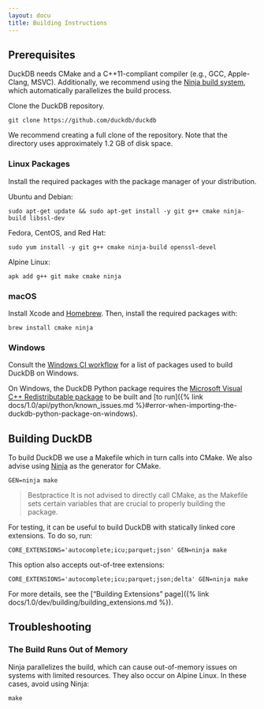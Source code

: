 ```yaml
---
layout: docu
title: Building Instructions
---
```


## Prerequisites

DuckDB needs CMake and a C++11-compliant compiler (e.g., GCC, Apple-Clang, MSVC).
Additionally, we recommend using the [Ninja build system](https://ninja-build.org/), which automatically parallelizes the build process.

Clone the DuckDB repository.

```batch
git clone https://github.com/duckdb/duckdb
```

We recommend creating a full clone of the repository. Note that the directory uses approximately 1.2 GB of disk space.

### Linux Packages

Install the required packages with the package manager of your distribution.

Ubuntu and Debian:

```batch
sudo apt-get update && sudo apt-get install -y git g++ cmake ninja-build libssl-dev
```

Fedora, CentOS, and Red Hat:

```batch
sudo yum install -y git g++ cmake ninja-build openssl-devel
```

Alpine Linux:

```batch
apk add g++ git make cmake ninja
```

### macOS

Install Xcode and [Homebrew](https://brew.sh/). Then, install the required packages with:

```batch
brew install cmake ninja
```

### Windows

Consult the [Windows CI workflow](https://github.com/duckdb/duckdb/blob/v0.10.2/.github/workflows/Windows.yml#L234) for a list of packages used to build DuckDB on Windows.

On Windows, the DuckDB Python package requires the [Microsoft Visual C++ Redistributable package](https://learn.microsoft.com/en-US/cpp/windows/latest-supported-vc-redist) to be built and [to run]({% link docs/1.0/api/python/known_issues.md %}#error-when-importing-the-duckdb-python-package-on-windows).

## Building DuckDB

To build DuckDB we use a Makefile which in turn calls into CMake. We also advise using [Ninja](https://ninja-build.org/manual.html) as the generator for CMake.

```batch
GEN=ninja make
```

> Bestpractice It is not advised to directly call CMake, as the Makefile sets certain variables that are crucial to properly building the package.

For testing, it can be useful to build DuckDB with statically linked core extensions. To do so, run:

```batch
CORE_EXTENSIONS='autocomplete;icu;parquet;json' GEN=ninja make
```

This option also accepts out-of-tree extensions:

```batch
CORE_EXTENSIONS='autocomplete;icu;parquet;json;delta' GEN=ninja make
```

For more details, see the [“Building Extensions” page]({% link docs/1.0/dev/building/building_extensions.md %}).

## Troubleshooting

### The Build Runs Out of Memory

Ninja parallelizes the build, which can cause out-of-memory issues on systems with limited resources. They also occur on Alpine Linux. In these cases, avoid using Ninja:

```batch
make
```
